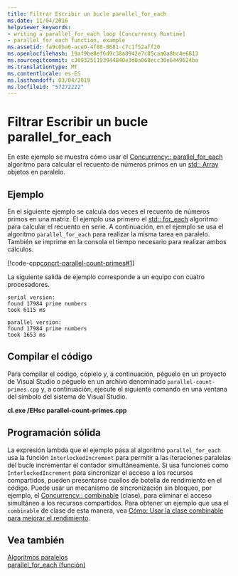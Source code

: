 ```yaml
---
title: Filtrar Escribir un bucle parallel_for_each
ms.date: 11/04/2016
helpviewer_keywords:
- writing a parallel_for_each loop [Concurrency Runtime]
- parallel_for_each function, example
ms.assetid: fa9c0ba6-ace0-4f88-8681-c7c1f52aff20
ms.openlocfilehash: 19af9be8ef6d9c38a0942e7c85caa0a8bc4e6813
ms.sourcegitcommit: c3093251193944840e3d0a068ecc30e6449624ba
ms.translationtype: MT
ms.contentlocale: es-ES
ms.lasthandoff: 03/04/2019
ms.locfileid: "57272222"
---
```

# <a name="how-to-write-a-parallelforeach-loop"></a>Filtrar Escribir un bucle parallel_for_each

En este ejemplo se muestra cómo usar el [Concurrency:: parallel_for_each](reference/concurrency-namespace-functions.md#parallel_for_each) algoritmo para calcular el recuento de números primos en un [std:: Array](../../standard-library/array-class-stl.md) objetos en paralelo.

## <a name="example"></a>Ejemplo

En el siguiente ejemplo se calcula dos veces el recuento de números primos en una matriz. El ejemplo usa primero el [std:: for_each](../../standard-library/algorithm-functions.md#for_each) algoritmo para calcular el recuento en serie. A continuación, en el ejemplo se usa el algoritmo `parallel_for_each` para realizar la misma tarea en paralelo. También se imprime en la consola el tiempo necesario para realizar ambos cálculos.

[!code-cpp[concrt-parallel-count-primes#1](../../parallel/concrt/codesnippet/cpp/how-to-write-a-parallel-for-each-loop_1.cpp)]

La siguiente salida de ejemplo corresponde a un equipo con cuatro procesadores.

```Output
serial version:
found 17984 prime numbers
took 6115 ms

parallel version:
found 17984 prime numbers
took 1653 ms
```

## <a name="compiling-the-code"></a>Compilar el código

Para compilar el código, cópielo y, a continuación, péguelo en un proyecto de Visual Studio o péguelo en un archivo denominado `parallel-count-primes.cpp` y, a continuación, ejecute el siguiente comando en una ventana del símbolo del sistema de Visual Studio.

**cl.exe /EHsc parallel-count-primes.cpp**

## <a name="robust-programming"></a>Programación sólida

La expresión lambda que el ejemplo pasa al algoritmo `parallel_for_each` usa la función `InterlockedIncrement` para permitir a las iteraciones paralelas del bucle incrementar el contador simultáneamente. Si usa funciones como `InterlockedIncrement` para sincronizar el acceso a los recursos compartidos, pueden presentarse cuellos de botella de rendimiento en el código. Puede usar un mecanismo de sincronización sin bloqueo, por ejemplo, el [Concurrency:: combinable](../../parallel/concrt/reference/combinable-class.md) (clase), para eliminar el acceso simultáneo a los recursos compartidos. Para obtener un ejemplo que usa el `combinable` de clase de esta manera, vea [Cómo: Usar la clase combinable para mejorar el rendimiento](../../parallel/concrt/how-to-use-combinable-to-improve-performance.md).

## <a name="see-also"></a>Vea también

[Algoritmos paralelos](../../parallel/concrt/parallel-algorithms.md)<br/>
[parallel_for_each (función)](reference/concurrency-namespace-functions.md#parallel_for_each)

